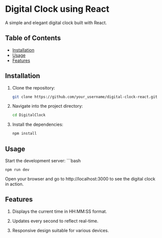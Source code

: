 # Digital Clock using React

A simple and elegant digital clock built with React.

## Table of Contents
- [Installation](#installation)
- [Usage](#usage)
- [Features](#features)

## Installation

1. Clone the repository:
   ```bash
   git clone https://github.com/your_username/digital-clock-react.git
2. Navigate into the project directory:
   ```bash
   cd DigitalClock
3. Install the dependencies:
   ```bash
   npm install
   
## Usage

Start the development server:
    ```bash
    
    npm run dev

Open your browser and go to http://localhost:3000 to see the digital clock in action.

## Features

1. Displays the current time in HH:MM:SS format.

2. Updates every second to reflect real-time.

3. Responsive design suitable for various devices.
  
